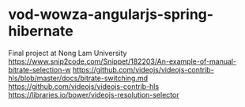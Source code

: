# vod-wowza-angularjs-spring-hibernate
Final project at Nong Lam University
https://www.snip2code.com/Snippet/182203/An-example-of-manual-bitrate-selection-w
https://github.com/videojs/videojs-contrib-hls/blob/master/docs/bitrate-switching.md
https://github.com/videojs/videojs-contrib-hls
https://libraries.io/bower/videojs-resolution-selector
